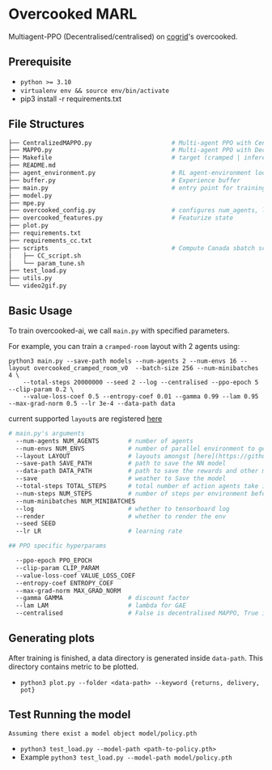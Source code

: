 # Overcooked MARL
Multiagent-PPO (Decentralised/centralised) on [cogrid](https://github.com/chasemcd/cogrid)'s overcooked. 
## Prerequisite
- `python >= 3.10`
- `virtualenv env && source env/bin/activate`
- pip3 install -r requirements.txt

## File Structures
```bash
├── CentralizedMAPPO.py                      # Multi-agent PPO with Centralized critic.                                                
├── MAPPO.py                                 # Multi-agent PPO with Decentralized critic
├── Makefile                                 # target (cramped | inference )
├── README.md 
├── agent_environment.py                     # RL agent-environment loop
├── buffer.py                                # Experience buffer
├── main.py                                  # entry point for training overcooked
├── model.py                              
├── mpe.py                                
├── overcooked_config.py                     # configures num_agents, layout, reward, etc
├── overcooked_features.py                   # Featurize state
├── plot.py                                  
├── requirements.txt 
├── requirements_cc.txt         
├── scripts                                  # Compute Canada sbatch script
│   ├── CC_script.sh     
│   └── param_tune.sh
├── test_load.py                              
├── utils.py                                  
└── video2gif.py
```

## Basic Usage
To train overcooked-ai, we call `main.py` with specified parameters.


For example, you can train a `cramped-room` layout with 2 agents using:  
```
python3 main.py --save-path models --num-agents 2 --num-envs 16 --layout overcooked_cramped_room_v0  --batch-size 256 --num-minibatches 4 \
	--total-steps 20000000 --seed 2 --log --centralised --ppo-epoch 5 --clip-param 0.2 \
	--value-loss-coef 0.5 --entropy-coef 0.01 --gamma 0.99 --lam 0.95 --max-grad-norm 0.5 --lr 3e-4 --data-path data
```
current supported `layout`s are registered [here](https://github.com/chasemcd/cogrid/blob/f1beb729cf3ff8a939f385396a235007a5b2dd76/cogrid/envs/__init__.py#L13)

```bash
# main.py's arguments
  --num-agents NUM_AGENTS        # number of agents
  --num-envs NUM_ENVS            # number of parallel environment to generate samples
  --layout LAYOUT                # layouts amongst [here](https://github.com/chasemcd/cogrid/blob/f1beb729cf3ff8a939f385396a235007a5b2dd76/cogrid/envs/__init__.py#L13)
  --save-path SAVE_PATH          # path to save the NN model
  --data-path DATA_PATH          # path to save the rewards and other metric csv files needed for plotting
  --save                         # weather to Save the model
  --total-steps TOTAL_STEPS      # total number of action agents take in the span of training
  --num-steps NUM_STEPS          # number of steps per environment before updating the NN (PPO thing)
  --num-minibatches NUM_MINIBATCHES
  --log                          # whether to tensorboard log
  --render                       # whether to render the env
  --seed SEED                  
  --lr LR                        # learning rate

## PPO specific hyperparams

  --ppo-epoch PPO_EPOCH
  --clip-param CLIP_PARAM
  --value-loss-coef VALUE_LOSS_COEF
  --entropy-coef ENTROPY_COEF
  --max-grad-norm MAX_GRAD_NORM
  --gamma GAMMA                  # discount factor
  --lam LAM                      # lambda for GAE
  --centralised                  # False is decentralised MAPPO, True is centralised MAPPO
```

## Generating plots
After training is finished, a data directory is generated inside `data-path`. This directory contains metric to be plotted.
- `python3 plot.py --folder <data-path> --keyword {returns, delivery, pot}` 
## Test Running the model
`Assuming there exist a model object model/policy.pth`
- `python3 test_load.py --model-path <path-to-policy.pth>`
- Example `python3 test_load.py --model-path model/policy.pth`
